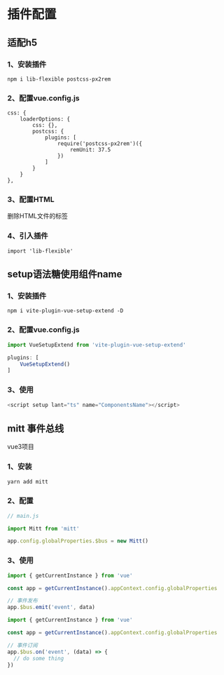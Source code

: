 # 插件配置

## 适配h5

### 1、安装插件

```
npm i lib-flexible postcss-px2rem
```

### 2、配置vue.config.js

```
css: {
    loaderOptions: {
        css: {},
        postcss: {
            plugins: [
                require('postcss-px2rem')({
                	remUnit: 37.5
                })
            ]
        }
    }
},
```

### 3、配置HTML

删除HTML文件的<meta name='viewport'>标签

### 4、引入插件

```
import 'lib-flexible'
```

## setup语法糖使用组件name

### 1、安装插件

```
npm i vite-plugin-vue-setup-extend -D
```

### 2、配置vue.config.js

```javascript
import VueSetupExtend from 'vite-plugin-vue-setup-extend'

plugins: [
    VueSetupExtend()
]
```

### 3、使用

```javascript
<script setup lant="ts" name="ComponentsName"></script>
```

## mitt 事件总线

vue3项目

### 1、安装

```sh
yarn add mitt
```

### 2、配置

```javascript
// main.js

import Mitt from 'mitt'

app.config.globalProperties.$bus = new Mitt()
```

### 3、使用

```javascript
import { getCurrentInstance } from 'vue'

const app = getCurrentInstance().appContext.config.globalProperties

// 事件发布
app.$bus.emit('event', data)
```

```javascript
import { getCurrentInstance } from 'vue'

const app = getCurrentInstance().appContext.config.globalProperties

// 事件订阅
app.$bus.on('event', (data) => {
  // do some thing
})
```

